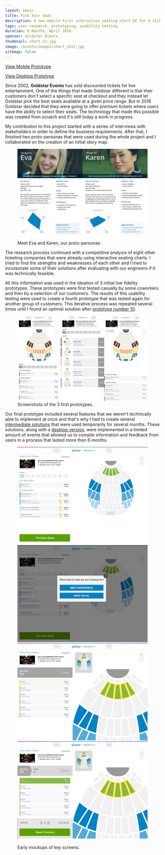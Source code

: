 ```yaml
---
layout: basic
title: Pick Your Seat
description: A new mobile-first interactive seating chart UI for a ticketing company.
tags: user research, prototyping, usability testing.
duration: 6 Months, April 2016.
sponsor: Goldstar Events
thumbnail: chart-tn.jpg
image: /assets/images/chart_shot.jpg
sitemap: false
---
```

<script src="/assets/js/flickity.js"></script>

<a class="inline-flex items-center gap-2 text-sm no-underline justify-center bg-white/60 dark:bg-zinc-800/90 ring-1 ring-zinc-900/5 dark:ring-white/10 hover:ring-zinc-900/20 dark:hover:ring-white/20 p-2 rounded transition duration-300 ease-in-out w-full" href="/assets/protos/seat-mobile-proto/index.html#/screens">View Mobile Prototype</a>

<a class="inline-flex items-center gap-2 text-sm no-underline justify-center bg-white/60 dark:bg-zinc-800/90 ring-1 ring-zinc-900/5 dark:ring-white/10 hover:ring-zinc-900/20 dark:hover:ring-white/20 p-2 rounded transition duration-300 ease-in-out w-full" href="/assets/protos/seat-desktop-proto/index.html#/screens">View Desktop Prototype</a>

Since 2002, __Goldstar Events__ has sold discounted tickets for live entertainment. One of the things that made Goldstar different is that their customers don't select a specific seat at checkout and they instead let Goldstar pick the best seats available at a given price range. But in 2016 Goldstar decided that they were going to offer _premium_ tickets where users have the ability to select their seats. The technology that made this possible was created from scratch and it's still today a work in progress.

My contribution to this project started with a series of interviews with stakeholders in order to define the business requirements. After that, I finished two proto-personas that were used during the whole project and I collaborated on the creation of an initial story map.

<figure><img src="/assets/images/personas.jpg" alt="personas"><figcaption>Meet Eva and Karen, our proto-personas.</figcaption></figure>

The research process continued with a competitive analysis of eight other ticketing companies that were already using interactive seating charts. I tried to find the strengths and weaknesses of each other and I tried to incorporate some of their solutions after evaluating with our engineers if it was technically feasible.

All this information was used in the ideation of 3 initial low fidelity prototypes. These prototypes were first tested casually by some coworkers and then by a selection of our customers. The results of this usability testing were used to create a fourth prototype that was tested again for another group of customers. This iterative process was repeated several times until I found an optimal solution after <a href="/work/projects/protos/seat-mobile-proto/index.html#/screens">prototype number 10<a>.

<figure><img src="/assets/images/first_protos.jpg" alt="initial prototypes"><figcaption>Screenshots of the 3 first prototypes.</figcaption></figure>

Our final prototype included several features that we weren't technically able to implement at once and that's why I had to create several <a href="/work/projects/protos/seat-mobile-proto-temp/index.html#/screens">intermediate solutions</a> that were used temporarily for several months. These solutions, along with a <a href="/work/projects/protos/seat-desktop-proto/index.html#/screens">desktop version</a>, were implemented in a limited amount of events that allowed us to compile information and feedback from users in a process that lasted more than 6 months.

<figure>
  <div class="carousel" data-flickity='{ "imagesLoaded": true, "percentPosition": false }'>
    <img src="/assets/images/seat_desktop1.jpg" alt="mockup of the desktop version">
    <img src="/assets/images/seat_desktop2.jpg" alt="mockup of the desktop version">
    <img src="/assets/images/seat_desktop3.jpg" alt="mockup of the desktop version">
    <img src="/assets/images/seat_desktop4.jpg" alt="mockup of the desktop version">
  </div>
  <br>
  <figcaption>Early mockups of key screens.</figcaption>
</figure>
